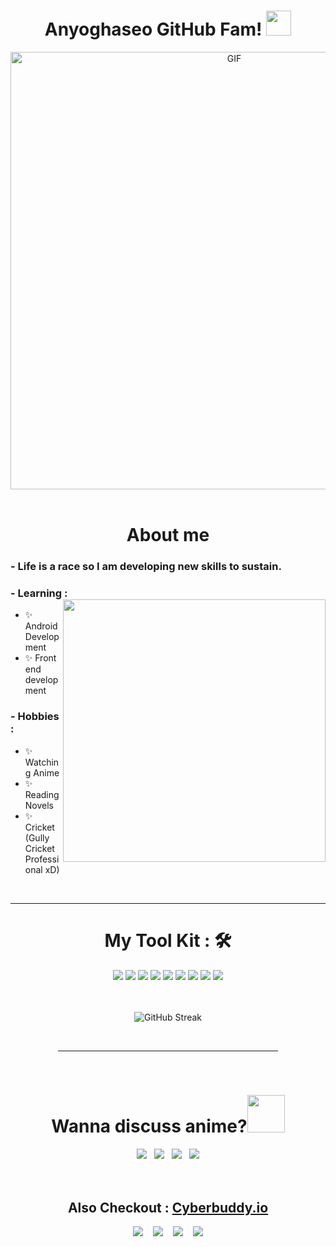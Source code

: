 <h1 align="center"> Anyoghaseo GitHub Fam! <img width='40' src="https://user-images.githubusercontent.com/89595539/146884706-849e211c-5931-4977-83b8-21992beb9215.png"></h1>
<div align='center'>
<img hight="300" width="700" alt="GIF" align="center" src="https://i.pinimg.com/originals/00/6c/6c/006c6c389f42f70ed2910c3bfadd3997.gif">
 </div>
<br>
<div>
<h1 align="center">  About me  </h1>

### - Life is a race so I am developing new skills to sustain.
### - Learning :  <img width="420" src="https://c.tenor.com/tkHvqkeSq-oAAAAC/ken-kaneki-tokyo-ghoul.gif" align="right">
- ✨ Android Development
- ✨ Front end development

### - Hobbies : 
- ✨ Watching Anime
- ✨ Reading Novels
- ✨ Cricket (Gully Cricket Professional xD)
</div>
<br><hr>

<h1 align="center">  My Tool Kit : 🛠  </h1>

<div align="center">
<img src="https://img.shields.io/badge/MySQL-00000F?style=for-the-badge&logo=mysql&logoColor=white">  <img src="https://img.shields.io/badge/c++%20-%2300599C.svg?&style=for-the-badge&logo=c%2B%2B&logoColor=white">   <img src="https://img.shields.io/badge/python%20-%2314354C.svg?&style=for-the-badge&logo=python&logoColor=white">   <img src="https://img.shields.io/badge/javascript%20-%23323330.svg?&style=for-the-badge&logo=javascript&logoColor=%23F7DF1E">   <img src="https://img.shields.io/badge/html5%20-%23E34F26.svg?&style=for-the-badge&logo=html5&logoColor=white">   <img src="https://img.shields.io/badge/css3%20-%231572B6.svg?&style=for-the-badge&logo=css3&logoColor=white">     <img src="https://img.shields.io/badge/bootstrap%20-%23563D7C.svg?&style=for-the-badge&logo=bootstrap&logoColor=white">   <img src="https://img.shields.io/badge/git%20-%23F05033.svg?&style=for-the-badge&logo=git&logoColor=white"/>   <img src="http://img.shields.io/badge/-VS%20Code-000000?style=for-the-badge&logo=Visual-studio-code&logoColor=blue">  
</div>
<br><br>

<div align="center">
 
 ![GitHub Streak](http://github-readme-streak-stats.herokuapp.com?user=lovishprabhakar02&theme=dark&hide_border=true&date_format=M%20j%5B%2C%20Y%5D)
</div>
<br><div align="center"><hr align="center" width="70%"></div><br>

<h1 align="center"> Wanna discuss anime?<img width="60" src="https://i.imgur.com/ip4SVXm.gif"> </h1>
  
<div align="center">
  <a href="https://wa.me/917986486159"><img src="https://img.shields.io/badge/WhatsApp-25D366?style=for-the-badge&logo=whatsapp&logoColor=white"></a>  &nbsp; <a href="https://t.me/LovishP"><img src="https://img.shields.io/badge/Telegram-2CA5E0?style=for-the-badge&logo=telegram&logoColor=white"></a> &nbsp; <a href="mailto:lovishprabhakar@gmail.com"><img src="https://img.shields.io/badge/Gmail-D14836?style=for-the-badge&logo=gmail&logoColor=white"></a> &nbsp;  <a href="https://lovishprabhakar.me"><img src="https://img.shields.io/badge/website-000000?style=for-the-badge&logo=About.me&logoColor=white"></a>
</div>
<br><br>

<h2 align="center">  Also Checkout : <a href="https://www.cyberbuddy.io">Cyberbuddy.io</a></h2>
  
<div align="center">  
<a href="https://blog.cyberbuddy.io"><img src="https://img.shields.io/badge/Ghost-000?style=for-the-badge&logo=ghost&logoColor=yellow"></a> &nbsp;&nbsp;  <a href="https://github.com/cyberbuddy-io"><img src="https://img.shields.io/badge/GitHub-100000?style=for-the-badge&logo=github&logoColor=white"></a>  &nbsp;&nbsp; <a href="https://instagram.com/cyberbuddy.io"><img src="https://img.shields.io/badge/Instagram-E4405F?style=for-the-badge&logo=instagram&logoColor=white"></a> &nbsp;&nbsp;  <a href="https://twitter.com/cyberbuddy_io"><img src="https://img.shields.io/badge/Twitter-1DA1F2?style=for-the-badge&logo=twitter&logoColor=white">
</div>

